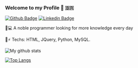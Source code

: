 ### Welcome to my Profile 👋 🇧🇷

[![Github Badge](https://img.shields.io/badge/-Github-000?style=flat-square&logo=Github&logoColor=white&link=https://github.com/Viictorreiss)](https://github.com/Viictorreiss)
[![Linkedin Badge](https://img.shields.io/badge/-LinkedIn-blue?style=flat-square&logo=Linkedin&logoColor=white&link=https://www.linkedin.com/in/victormendesreis/)](https://www.linkedin.com/in/victormendesreis/)

 🔸💻 A noble programmer looking for more knowledge every day
 
 🔸⚡️ Techs: HTML, JQuery, Python, MySQL.
 

![My github stats](https://github-readme-stats.vercel.app/api?username=viictorreiss&show_icons=true&theme=midnight-purple)

[![Top Langs](https://github-readme-stats.vercel.app/api/top-langs/?username=viictorreiss&layout=compact&theme=midnight-purple)](https://github.com/viictorreiss/github-readme-stats)
